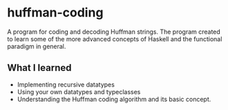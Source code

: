 # huffman-coding
A program for coding and decoding Huffman strings. The program created to learn some of the more advanced concepts of Haskell and the functional paradigm in general. 

## What I learned
- Implementing recursive datatypes
- Using your own datatypes and typeclasses
- Understanding the Huffman coding algorithm and its basic concept. 
